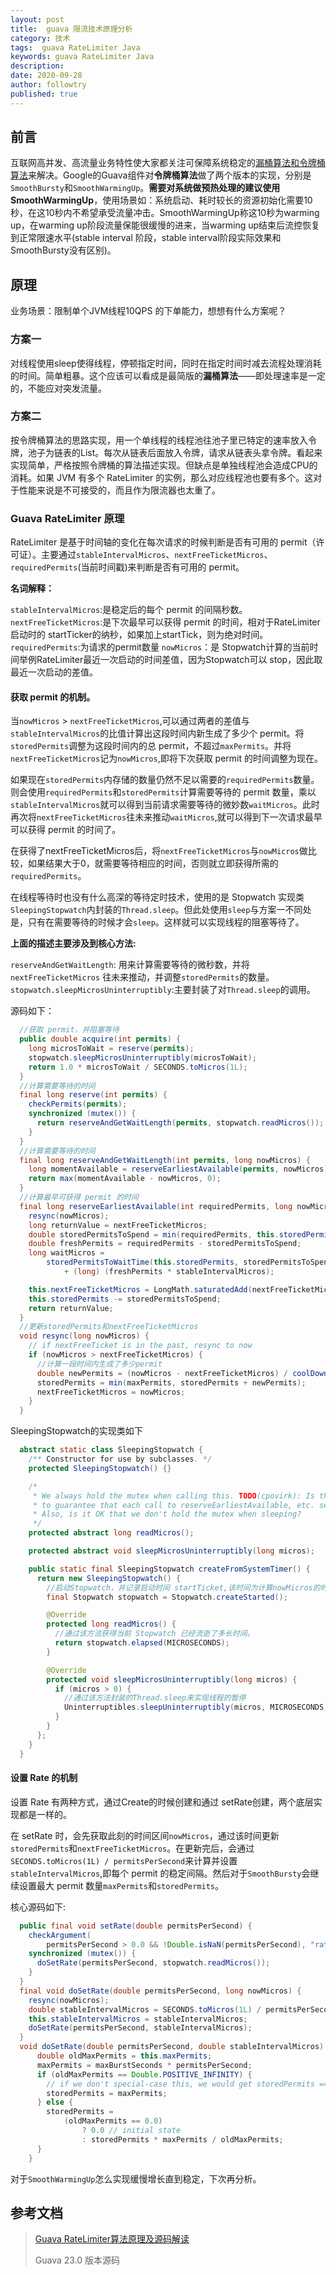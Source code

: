 ```yaml
---
layout: post
title:  guava 限流技术原理分析
category: 技术
tags:  guava RateLimiter Java
keywords: guava RateLimiter Java
description: 
date: 2020-09-28
author: followtry
published: true
---
```



## 前言

互联网高并发、高流量业务特性使大家都关注可保障系统稳定的[漏桶算法和令牌桶算法](https://blog.csdn.net/m0_37477061/article/details/95313062)来解决。Google的Guava组件对**令牌桶算法**做了两个版本的实现，分别是`SmoothBursty`和`SmoothWarmingUp`。**需要对系统做预热处理的建议使用SmoothWarmingUp**，使用场景如：系统启动、耗时较长的资源初始化需要10秒，在这10秒内不希望承受流量冲击。SmoothWarmingUp称这10秒为warming up，在warming up阶段流量保能很缓慢的进来，当warming up结束后流控恢复到正常限速水平(stable interval 阶段，stable interval阶段实际效果和SmoothBursty没有区别)。

## 原理

业务场景：限制单个JVM线程10QPS 的下单能力，想想有什么方案呢？

### 方案一

对线程使用sleep使得线程，停顿指定时间，同时在指定时间时减去流程处理消耗的时间。简单粗暴。这个应该可以看成是最简版的**漏桶算法**——即处理速率是一定的，不能应对突发流量。


### 方案二

按令牌桶算法的思路实现，用一个单线程的线程池往池子里已特定的速率放入令牌，池子为链表的List。每次从链表后面放入令牌，请求从链表头拿令牌。看起来实现简单，严格按照令牌桶的算法描述实现。但缺点是单独线程池会造成CPU的消耗。如果 JVM 有多个 RateLimiter 的实例，那么对应线程池也要有多个。这对于性能来说是不可接受的，而且作为限流器也太重了。

### Guava RateLimiter 原理

RateLimiter 是基于时间轴的变化在每次请求的时候判断是否有可用的 permit（许可证）。主要通过`stableIntervalMicros`、`nextFreeTicketMicros`、`requiredPermits`(当前时间戳)来判断是否有可用的 permit。

**名词解释：**

`stableIntervalMicros`:是稳定后的每个 permit 的间隔秒数。
`nextFreeTicketMicros`:是下次最早可以获得 permit 的时间，相对于RateLimiter启动时的 startTicker的纳秒，如果加上startTick，则为绝对时间。
`requiredPermits`:为请求的permit数量
`nowMicros`：是 Stopwatch计算的当前时间举例RateLimiter最近一次启动的时间差值，因为Stopwatch可以 stop，因此取最近一次启动的差值。

#### 获取 permit 的机制。

当`nowMicros` > `nextFreeTicketMicros`,可以通过两者的差值与`stableIntervalMicros`的比值计算出这段时间内新生成了多少个 permit。将`storedPermits`调整为这段时间内的总 permit，不超过`maxPermits`。并将`nextFreeTicketMicros`记为`nowMicros`,即将下次获取 permit 的时间调整为现在。

如果现在`storedPermits`内存储的数量仍然不足以需要的`requiredPermits`数量。则会使用`requiredPermits`和`storedPermits`计算需要等待的 permit 数量，乘以`stableIntervalMicros`就可以得到当前请求需要等待的微妙数`waitMicros`。此时再次将`nextFreeTicketMicros`往未来推动`waitMicros`,就可以得到下一次请求最早可以获得 permit 的时间了。

在获得了nextFreeTicketMicros后，将`nextFreeTicketMicros`与`nowMicros`做比较，如果结果大于0，就需要等待相应的时间，否则就立即获得所需的`requiredPermits`。

在线程等待时也没有什么高深的等待定时技术，使用的是 Stopwatch 实现类`SleepingStopwatch`内封装的`Thread.sleep`。但此处使用`sleep`与方案一不同处是，只有在需要等待的时候才会`sleep`。这样就可以实现线程的阻塞等待了。

**上面的描述主要涉及到核心方法:**

`reserveAndGetWaitLength`: 用来计算需要等待的微秒数，并将`nextFreeTicketMicros` 往未来推动，并调整`storedPermits`的数量。
`stopwatch.sleepMicrosUninterruptibly`:主要封装了对`Thread.sleep`的调用。

源码如下：
```java
  //获取 permit，并阻塞等待
  public double acquire(int permits) {
    long microsToWait = reserve(permits);
    stopwatch.sleepMicrosUninterruptibly(microsToWait);
    return 1.0 * microsToWait / SECONDS.toMicros(1L);
  }
  //计算需要等待的时间
  final long reserve(int permits) {
    checkPermits(permits);
    synchronized (mutex()) {
      return reserveAndGetWaitLength(permits, stopwatch.readMicros());
    }
  }
  //计算需要等待的时间
  final long reserveAndGetWaitLength(int permits, long nowMicros) {
    long momentAvailable = reserveEarliestAvailable(permits, nowMicros);
    return max(momentAvailable - nowMicros, 0);
  }
  //计算最早可获得 permit 的时间
  final long reserveEarliestAvailable(int requiredPermits, long nowMicros) {
    resync(nowMicros);
    long returnValue = nextFreeTicketMicros;
    double storedPermitsToSpend = min(requiredPermits, this.storedPermits);
    double freshPermits = requiredPermits - storedPermitsToSpend;
    long waitMicros =
        storedPermitsToWaitTime(this.storedPermits, storedPermitsToSpend)
            + (long) (freshPermits * stableIntervalMicros);

    this.nextFreeTicketMicros = LongMath.saturatedAdd(nextFreeTicketMicros, waitMicros);
    this.storedPermits -= storedPermitsToSpend;
    return returnValue;
  }
  //更新storedPermits和nextFreeTicketMicros
  void resync(long nowMicros) {
    // if nextFreeTicket is in the past, resync to now
    if (nowMicros > nextFreeTicketMicros) {
      //计算一段时间内生成了多少permit
      double newPermits = (nowMicros - nextFreeTicketMicros) / coolDownIntervalMicros();
      storedPermits = min(maxPermits, storedPermits + newPermits);
      nextFreeTicketMicros = nowMicros;
    }
  }
```

SleepingStopwatch的实现类如下

```java
  abstract static class SleepingStopwatch {
    /** Constructor for use by subclasses. */
    protected SleepingStopwatch() {}

    /*
     * We always hold the mutex when calling this. TODO(cpovirk): Is that important? Perhaps we need
     * to guarantee that each call to reserveEarliestAvailable, etc. sees a value >= the previous?
     * Also, is it OK that we don't hold the mutex when sleeping?
     */
    protected abstract long readMicros();

    protected abstract void sleepMicrosUninterruptibly(long micros);

    public static final SleepingStopwatch createFromSystemTimer() {
      return new SleepingStopwatch() {
        //启动Stopwatch，并记录启动时间 startTicket,该时间为计算nowMicros的时间
        final Stopwatch stopwatch = Stopwatch.createStarted();

        @Override
        protected long readMicros() {
          //通过该方法获得当前 Stopwatch 已经流逝了多长时间。
          return stopwatch.elapsed(MICROSECONDS);
        }

        @Override
        protected void sleepMicrosUninterruptibly(long micros) {
          if (micros > 0) {
            //通过该方法封装的Thread.sleep来实现线程的暂停
            Uninterruptibles.sleepUninterruptibly(micros, MICROSECONDS);
          }
        }
      };
    }
  }
```

#### 设置 Rate 的机制

设置 Rate 有两种方式，通过Create的时候创建和通过 setRate创建，两个底层实现都是一样的。

在 setRate 时，会先获取此刻的时间区间`nowMicros`，通过该时间更新`storedPermits`和`nextFreeTicketMicros`。在更新完后，会通过`SECONDS.toMicros(1L) / permitsPerSecond`来计算并设置`stableIntervalMicros`,即每个 permit 的稳定间隔。然后对于`SmoothBursty`会继续设置最大 permit 数量`maxPermits`和`storedPermits`。

核心源码如下:

```java
  public final void setRate(double permitsPerSecond) {
    checkArgument(
        permitsPerSecond > 0.0 && !Double.isNaN(permitsPerSecond), "rate must be positive");
    synchronized (mutex()) {
      doSetRate(permitsPerSecond, stopwatch.readMicros());
    }
  }
  final void doSetRate(double permitsPerSecond, long nowMicros) {
    resync(nowMicros);
    double stableIntervalMicros = SECONDS.toMicros(1L) / permitsPerSecond;
    this.stableIntervalMicros = stableIntervalMicros;
    doSetRate(permitsPerSecond, stableIntervalMicros);
  }
  void doSetRate(double permitsPerSecond, double stableIntervalMicros) {
      double oldMaxPermits = this.maxPermits;
      maxPermits = maxBurstSeconds * permitsPerSecond;
      if (oldMaxPermits == Double.POSITIVE_INFINITY) {
        // if we don't special-case this, we would get storedPermits == NaN, below
        storedPermits = maxPermits;
      } else {
        storedPermits =
            (oldMaxPermits == 0.0)
                ? 0.0 // initial state
                : storedPermits * maxPermits / oldMaxPermits;
      }
    }
```

对于`SmoothWarmingUp`怎么实现缓慢增长直到稳定，下次再分析。


## 参考文档

> [Guava RateLimiter算法原理及源码解读](https://blog.csdn.net/asd491310/article/details/103669049)
>
> Guava 23.0 版本源码





